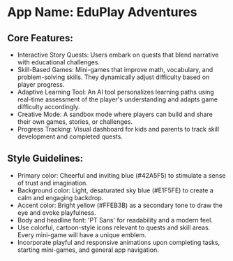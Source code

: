 # **App Name**: EduPlay Adventures

## Core Features:

- Interactive Story Quests: Users embark on quests that blend narrative with educational challenges.
- Skill-Based Games: Mini-games that improve math, vocabulary, and problem-solving skills. They dynamically adjust difficulty based on player progress.
- Adaptive Learning Tool: An AI tool personalizes learning paths using real-time assessment of the player's understanding and adapts game difficulty accordingly.
- Creative Mode: A sandbox mode where players can build and share their own games, stories, or challenges.
- Progress Tracking: Visual dashboard for kids and parents to track skill development and completed quests.

## Style Guidelines:

- Primary color: Cheerful and inviting blue (#42A5F5) to stimulate a sense of trust and imagination.
- Background color: Light, desaturated sky blue (#E1F5FE) to create a calm and engaging backdrop.
- Accent color: Bright yellow (#FFEB3B) as a secondary tone to draw the eye and evoke playfulness.
- Body and headline font: 'PT Sans' for readability and a modern feel.
- Use colorful, cartoon-style icons relevant to quests and skill areas. Every mini-game will have a unique emblem.
- Incorporate playful and responsive animations upon completing tasks, starting mini-games, and general app navigation.